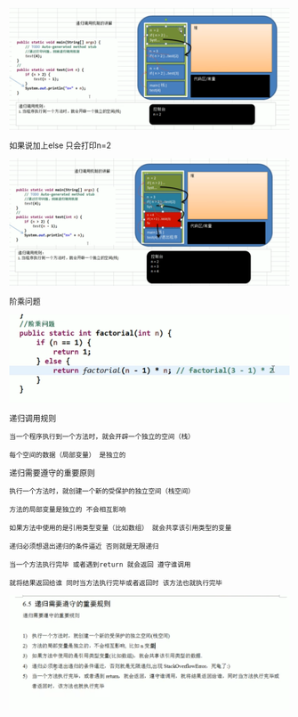 ![img_26.png](img_26.png)

如果说加上else 只会打印n=2

![img_25.png](img_25.png)

阶乘问题

![img_27.png](img_27.png)


递归调用规则

    当一个程序执行到一个方法时，就会开辟一个独立的空间（栈）

    每个空间的数据（局部变量） 是独立的


递归需要遵守的重要原则

    执行一个方法时，就创建一个新的受保护的独立空间（栈空间）

    方法的局部变量是独立的 不会相互影响

    如果方法中使用的是引用类型变量（比如数组） 就会共享该引用类型的变量

    递归必须想退出递归的条件逼近 否则就是无限递归

    当一个方法执行完毕 或者遇到return 就会返回 遵守谁调用

    就将结果返回给谁 同时当方法执行完毕或者返回时 该方法也就执行完毕

![img_29.png](img_29.png)
